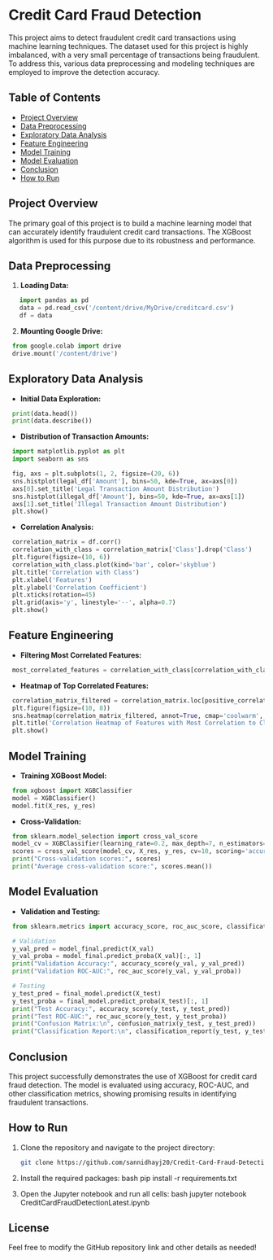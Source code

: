 # Credit Card Fraud Detection

This project aims to detect fraudulent credit card transactions using machine learning techniques. The dataset used for this project is highly imbalanced, with a very small percentage of transactions being fraudulent. To address this, various data preprocessing and modeling techniques are employed to improve the detection accuracy.

## Table of Contents
- [Project Overview](#project-overview)
- [Data Preprocessing](#data-preprocessing)
- [Exploratory Data Analysis](#exploratory-data-analysis)
- [Feature Engineering](#feature-engineering)
- [Model Training](#model-training)
- [Model Evaluation](#model-evaluation)
- [Conclusion](#conclusion)
- [How to Run](#how-to-run)

## Project Overview

The primary goal of this project is to build a machine learning model that can accurately identify fraudulent credit card transactions. The XGBoost algorithm is used for this purpose due to its robustness and performance.

## Data Preprocessing

1. **Loading Data:**
```python
   import pandas as pd
   data = pd.read_csv('/content/drive/MyDrive/creditcard.csv')
   df = data
  ```

2. **Mounting Google Drive:**
  ```python
   from google.colab import drive
   drive.mount('/content/drive')
  ```

## Exploratory Data Analysis

- **Initial Data Exploration:**
 ```python
  print(data.head())
  print(data.describe())
 ```

- **Distribution of Transaction Amounts:**
 ```python
  import matplotlib.pyplot as plt
  import seaborn as sns

  fig, axs = plt.subplots(1, 2, figsize=(20, 6))
  sns.histplot(legal_df['Amount'], bins=50, kde=True, ax=axs[0])
  axs[0].set_title('Legal Transaction Amount Distribution')
  sns.histplot(illegal_df['Amount'], bins=50, kde=True, ax=axs[1])
  axs[1].set_title('Illegal Transaction Amount Distribution')
  plt.show()
 ```

- **Correlation Analysis:**
 ```python
  correlation_matrix = df.corr()
  correlation_with_class = correlation_matrix['Class'].drop('Class')
  plt.figure(figsize=(10, 6))
  correlation_with_class.plot(kind='bar', color='skyblue')
  plt.title('Correlation with Class')
  plt.xlabel('Features')
  plt.ylabel('Correlation Coefficient')
  plt.xticks(rotation=45)
  plt.grid(axis='y', linestyle='--', alpha=0.7)
  plt.show()
```
 

## Feature Engineering

- **Filtering Most Correlated Features:**
 ```python
  most_correlated_features = correlation_with_class[correlation_with_class > 0].index.tolist()
 ```

- **Heatmap of Top Correlated Features:**
 ```python
  correlation_matrix_filtered = correlation_matrix.loc[positive_correlation_features, positive_correlation_features]
  plt.figure(figsize=(10, 8))
  sns.heatmap(correlation_matrix_filtered, annot=True, cmap='coolwarm', fmt=".2f")
  plt.title('Correlation Heatmap of Features with Most Correlation to Class')
  plt.show()
``` 

## Model Training

- **Training XGBoost Model:**
 ```python
  from xgboost import XGBClassifier
  model = XGBClassifier()
  model.fit(X_res, y_res)
 ```

- **Cross-Validation:**
 ```python
  from sklearn.model_selection import cross_val_score
  model_cv = XGBClassifier(learning_rate=0.2, max_depth=7, n_estimators=300, use_label_encoder=False, eval_metric='logloss')
  scores = cross_val_score(model_cv, X_res, y_res, cv=10, scoring='accuracy')
  print("Cross-validation scores:", scores)
  print("Average cross-validation score:", scores.mean())
 ```

## Model Evaluation

- **Validation and Testing:**
 ```python
  from sklearn.metrics import accuracy_score, roc_auc_score, classification_report, confusion_matrix

  # Validation
  y_val_pred = model_final.predict(X_val)
  y_val_proba = model_final.predict_proba(X_val)[:, 1]
  print("Validation Accuracy:", accuracy_score(y_val, y_val_pred))
  print("Validation ROC-AUC:", roc_auc_score(y_val, y_val_proba))

  # Testing
  y_test_pred = final_model.predict(X_test)
  y_test_proba = final_model.predict_proba(X_test)[:, 1]
  print("Test Accuracy:", accuracy_score(y_test, y_test_pred))
  print("Test ROC-AUC:", roc_auc_score(y_test, y_test_proba))
  print("Confusion Matrix:\n", confusion_matrix(y_test, y_test_pred))
  print("Classification Report:\n", classification_report(y_test, y_test_pred))
 ```

## Conclusion

This project successfully demonstrates the use of XGBoost for credit card fraud detection. The model is evaluated using accuracy, ROC-AUC, and other classification metrics, showing promising results in identifying fraudulent transactions.

## How to Run

1. Clone the repository and navigate to the project directory:
   ```bash
   git clone https://github.com/sannidhayj20/Credit-Card-Fraud-Detection.git
   ```

2. Install the required packages:
   bash
   pip install -r requirements.txt
   

3. Open the Jupyter notebook and run all cells:
   bash
   jupyter notebook CreditCardFraudDetectionLatest.ipynb
   

## License

Feel free to modify the GitHub repository link and other details as needed!
